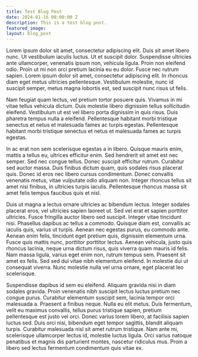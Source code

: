 ```yaml
---
title: Test Blog Post
date: 2024-01-16 00:00:00 Z
description: This is a test blog post.
featured_image: 
layout: blog_post
---
```


Lorem ipsum dolor sit amet, consectetur adipiscing elit. Duis sit amet libero nunc. Ut vestibulum iaculis luctus. Ut et suscipit dolor. Suspendisse ultricies ante ullamcorper, venenatis ipsum non, vehicula ligula. Proin non eleifend odio. Proin ut mi non orci pretium lacinia eu eu dolor. Fusce nec rutrum sapien. Lorem ipsum dolor sit amet, consectetur adipiscing elit. In rhoncus diam eget metus ultricies pellentesque. Vestibulum molestie, nunc id suscipit semper, metus magna lobortis est, sed suscipit nunc risus ut felis.

Nam feugiat quam lectus, vel pretium tortor posuere quis. Vivamus in mi vitae tellus vehicula dictum. Duis molestie libero dignissim tellus sollicitudin eleifend. Vestibulum ut est vel libero porta dignissim in quis risus. Duis pharetra tempus nulla a eleifend. Pellentesque habitant morbi tristique senectus et netus et malesuada fames ac turpis egestas. Pellentesque habitant morbi tristique senectus et netus et malesuada fames ac turpis egestas.

In ac erat non sem scelerisque egestas a in libero. Quisque mauris enim, mattis a tellus eu, ultrices efficitur enim. Sed hendrerit sit amet est nec semper. Sed nec congue tellus. Donec suscipit efficitur rutrum. Curabitur sed auctor massa. Duis finibus dictum quam, quis sodales risus placerat quis. Donec id eros nec libero cursus condimentum. Donec convallis venenatis metus, vitae vulputate odio aliquam non. Integer rhoncus tellus sit amet nisi finibus, in ultricies turpis iaculis. Pellentesque rhoncus massa sit amet felis tempus faucibus quis et nisl.

Duis ut magna a lectus ornare ultricies ac bibendum lectus. Integer sodales placerat eros, vel ultricies sapien laoreet ut. Sed vel erat et sapien porttitor ultricies. Fusce fringilla auctor libero sed suscipit. Integer vitae tincidunt nisi. Phasellus dapibus ac tellus a commodo. Quisque diam est, convallis ac iaculis quis, varius ut turpis. Aenean nec egestas purus, eu commodo ante. Aenean enim felis, tincidunt eget pretium quis, dignissim elementum urna. Fusce quis mattis nunc, porttitor porttitor lectus. Aenean vehicula, justo quis rhoncus lacinia, neque urna dictum risus, quis viverra quam mauris id felis. Nam massa ligula, varius eget enim non, rutrum tempus sem. Praesent sit amet ex felis. Sed sed dui vitae nibh elementum eleifend. In molestie dui ut consequat viverra. Nunc molestie nulla vel urna ornare, eget placerat leo scelerisque.

Suspendisse dapibus id sem eu eleifend. Aliquam gravida nisi in diam sodales gravida. Proin venenatis nibh suscipit lectus luctus pretium nec congue purus. Curabitur elementum suscipit sem, lacinia tempor orci malesuada a. Praesent a finibus neque. Nulla eu elit metus. Duis fermentum, velit eu maximus convallis, tellus purus tristique sapien, pretium pellentesque est justo vel orci. Donec varius lorem libero, at facilisis sapien luctus sed. Duis orci nisi, bibendum eget tempor sagittis, blandit aliquam turpis. Curabitur malesuada nisl sit amet rutrum tristique. Nam ante mi, scelerisque ullamcorper lectus id, molestie luctus ligula. Orci varius natoque penatibus et magnis dis parturient montes, nascetur ridiculus mus. Proin a libero sed lectus fermentum condimentum quis vitae ex.
